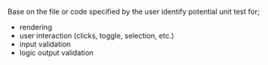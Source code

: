 Base on the file or code specified by the user identify potential unit test for;

- rendering
- user interaction (clicks, toggle, selection, etc.)
- input validation
- logic output validation
